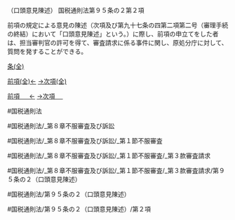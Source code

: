 （口頭意見陳述）
国税通則法第９５条の２第２項

前項の規定による意見の陳述（次項及び第九十七条の四第二項第二号（審理手続の終結）において「口頭意見陳述」という。）に際し、前項の申立てをした者は、担当審判官の許可を得て、審査請求に係る事件に関し、原処分庁に対して、質問を発することができる。

[条(全)](国税通則法＿＿＿＿＿第９５条の２_.md)

[前項(全)←](国税通則法＿＿＿＿＿第９５条の２第１項_.md)    [→次項(全)](国税通則法＿＿＿＿＿第９５条の２第３項_.md)

[前項 　 ←](国税通則法＿＿＿＿＿第９５条の２第１項.md)    [→次項 　 ](国税通則法＿＿＿＿＿第９５条の２第３項.md)



#国税通則法

#国税通則法/_第８章不服審査及び訴訟

#国税通則法/_第８章不服審査及び訴訟/_第１節不服審査

#国税通則法/_第８章不服審査及び訴訟/_第１節不服審査/_第３款審査請求

#国税通則法/_第８章不服審査及び訴訟/_第１節不服審査/_第３款審査請求/第９５条の２（口頭意見陳述）

#国税通則法/第９５条の２（口頭意見陳述）

#国税通則法/第９５条の２（口頭意見陳述）/第２項

